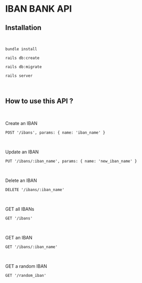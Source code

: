# IBAN BANK API
## Installation
<br/>

```
bundle install
```

```
rails db:create
```

```
rails db:migrate
```

```
rails server
```

<br/>

## How to use this API ? 

<br/>

Create an IBAN
```
POST '/ibans', params: { name: 'iban_name' }
```
<br/>

Update an IBAN
```
PUT '/ibans/:iban_name', params: { name: 'new_iban_name' }
```
<br/>

Delete an IBAN

```
DELETE '/ibans/:iban_name'
```
<br/>

GET all IBANs

```
GET '/ibans'
```
<br/>

GET an IBAN

```
GET '/ibans/:iban_name'
```
<br/>

GET a random IBAN

```
GET '/random_iban'
```
